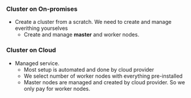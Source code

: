### Cluster on On-promises
- Create a cluster from a scratch. We need to create and manage everithing yourselves
  - Create and manage **master** and worker nodes.

### Cluster on Cloud
- Managed service.
  - Most setup is automated and done by cloud provider
  - We select number of worker nodes with everything pre-installed
  - Master nodes are managed and created by cloud provider. So we only pay for worker nodes. 

